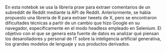 En esta notebok se usa la librería praw para extraer comentarios de un subreddit de Reddit mediante la API de Reddit. Anteriormente, se había propuesto una librería de R para extraer tweets de X, pero se encontraron dificultades técnicas a partir de un cambio que hizo Google en su navegador, específicamente en el modo headless empleado en Selenium. El objetivo con el que se genera esta fuente de datos es analizar qué piensan los desarolladores y personal de IT sobre la inteligencia artificial generativa, los grandes modelos de lenguaje y sus productos derivados.
